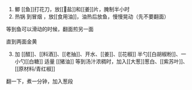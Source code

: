 1. 鲫 [[鱼]]打花刀，放[[🧂盐]]和[[姜]]片，腌制半小时
2. 热锅 到冒烟
，放[[食用油]]，油热后放鱼，慢慢晃动（先不要翻面）

等到鱼可以滑动的时候，翻面煎另一面

直到两面金黄

3. 加 [[醋]]、[[料酒]]、[[老抽]]、开水、[[姜]]、[[花椒]]
半勺[[白胡椒粉]]、一小勺[[白糖]]
适量 [[猪油]]
等到汤汁浓稠时，加入[[大葱]]葱白、[[紫苏叶]]、[[原材料/青红椒]]

翻一下，煮一分钟，加入葱段